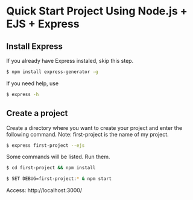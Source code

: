 # Quick Start Project Using Node.js + EJS + Express

## Install Express
If you already have Express instaled, skip this step.

```bash
$ npm install express-generator -g
```

If you need help, use

```bash
$ express -h
```

## Create a project

Create a directory where you want to create your project and enter the following command.
Note: first-project is the name of my project. 

```bash
$ express first-project --ejs
```
Some commands will be listed. Run them.

```bash
$ cd first-project && npm install
```

```bash
$ SET DEBUG=first-project:* & npm start
```

Access: http://localhost:3000/
